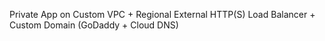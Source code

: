 Private App on Custom VPC + Regional External HTTP(S) Load Balancer + Custom Domain (GoDaddy + Cloud DNS)
